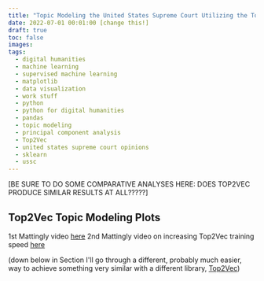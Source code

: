 ```yaml
---
title: "Topic Modeling the United States Supreme Court Utilizing the Top2Vec Library"
date: 2022-07-01 00:01:00 [change this!]
draft: true
toc: false
images:
tags:
  - digital humanities
  - machine learning
  - supervised machine learning
  - matplotlib
  - data visualization
  - work stuff
  - python
  - python for digital humanities
  - pandas
  - topic modeling
  - principal component analysis
  - Top2Vec
  - united states supreme court opinions
  - sklearn
  - ussc
---
```



[BE SURE TO DO SOME COMPARATIVE ANALYSES HERE: DOES TOP2VEC PRODUCE SIMILAR RESULTS AT ALL?????]

## Top2Vec Topic Modeling Plots

1st Mattingly video [here](https://www.youtube.com/watch?v=bEaxKSQ4Av8)
2nd Mattingly video on increasing Top2Vec training speed [here](https://www.youtube.com/watch?v=rmWI3xu9SII)

(down below in Section I'll go through a different, probably much easier, way to achieve something very similar with a different library, [Top2Vec](https://github.com/ddangelov/Top2Vec))